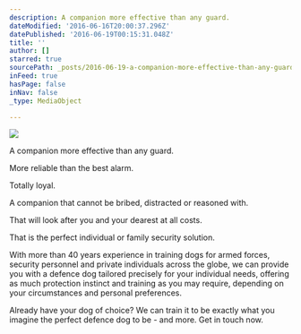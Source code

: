 ```yaml
---
description: A companion more effective than any guard.
dateModified: '2016-06-16T20:00:37.296Z'
datePublished: '2016-06-19T00:15:31.048Z'
title: ''
author: []
starred: true
sourcePath: _posts/2016-06-19-a-companion-more-effective-than-any-guard.md
inFeed: true
hasPage: false
inNav: false
_type: MediaObject

---
```

![](https://the-grid-user-content.s3-us-west-2.amazonaws.com/cc4bd310-72b3-465e-ad01-fb5ca82afc0e.jpg)

A companion more effective than any guard.

More reliable than the best alarm.

Totally loyal.

A companion that cannot be bribed, distracted or reasoned with.

That will look after you and your dearest at all costs.

That is the perfect individual or family security solution.

With more than 40 years experience in training dogs for armed forces, security personnel and private individuals across the globe, we can provide you with a defence dog tailored precisely for your individual needs, offering as much protection instinct and training as you may require, depending on your circumstances and personal preferences.

Already have your dog of choice? We can train it to be exactly what you imagine the perfect defence dog to be - and more. Get in touch now.